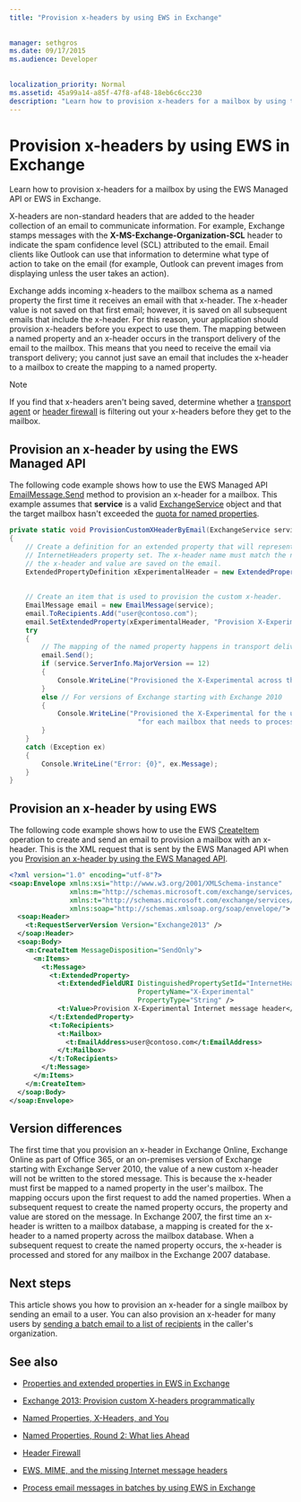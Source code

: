 ```yaml
---
title: "Provision x-headers by using EWS in Exchange"
 
 
manager: sethgros
ms.date: 09/17/2015
ms.audience: Developer
 
 
localization_priority: Normal
ms.assetid: 45a99a14-a85f-47f8-af48-18eb6c6cc230
description: "Learn how to provision x-headers for a mailbox by using the EWS Managed API or EWS in Exchange."
---
```


# Provision x-headers by using EWS in Exchange

Learn how to provision x-headers for a mailbox by using the EWS Managed API or EWS in Exchange.
  
X-headers are non-standard headers that are added to the header collection of an email to communicate information. For example, Exchange stamps messages with the **X-MS-Exchange-Organization-SCL** header to indicate the spam confidence level (SCL) attributed to the email. Email clients like Outlook can use that information to determine what type of action to take on the email (for example, Outlook can prevent images from displaying unless the user takes an action). 
  
Exchange adds incoming x-headers to the mailbox schema as a named property the first time it receives an email with that x-header. The x-header value is not saved on that first email; however, it is saved on all subsequent emails that include the x-header. For this reason, your application should provision x-headers before you expect to use them. The mapping between a named property and an x-header occurs in the transport delivery of the email to the mailbox. This means that you need to receive the email via transport delivery; you cannot just save an email that includes the x-header to a mailbox to create the mapping to a named property.
  
> [!NOTE]
> If you find that x-headers aren't being saved, determine whether a [transport agent](http://code.msdn.microsoft.com/Exchange-2013-Build-an-32f62f5a) or [header firewall](https://technet.microsoft.com/library/bb232136%28v=exchg.150%29.aspx) is filtering out your x-headers before they get to the mailbox. 
  
## Provision an x-header by using the EWS Managed API
<a name="bk_example1"> </a>

The following code example shows how to use the EWS Managed API [EmailMessage.Send](https://msdn.microsoft.com/library/office/microsoft.exchange.webservices.data.emailmessage.send%28v=exchg.80%29.aspx) method to provision an x-header for a mailbox. This example assumes that **service** is a valid [ExchangeService](https://msdn.microsoft.com/library/microsoft.exchange.webservices.data.exchangeservice%28v=exchg.80%29.aspx) object and that the target mailbox hasn't exceeded the [quota for named properties](https://technet.microsoft.com/library/bb851492%28v=EXCHG.80%29.aspx).
  
```cs
private static void ProvisionCustomXHeaderByEmail(ExchangeService service)
{
    // Create a definition for an extended property that will represent a custom x-header. X-headers must be created in the
    // InternetHeaders property set. The x-header name must match the name of the x-header sent in the subsequent emails so
    // the x-header and value are saved on the email.
    ExtendedPropertyDefinition xExperimentalHeader = new ExtendedPropertyDefinition(DefaultExtendedPropertySet.InternetHeaders,
                                                                                            "X-Experimental",
                                                                                            MapiPropertyType.String);
    // Create an item that is used to provision the custom x-header.
    EmailMessage email = new EmailMessage(service);
    email.ToRecipients.Add("user@contoso.com");
    email.SetExtendedProperty(xExperimentalHeader, "Provision X-Experimental Internet message header");
    try
    {
        // The mapping of the named property happens in transport delivery.
        email.Send();
        if (service.ServerInfo.MajorVersion == 12)
        {
            Console.WriteLine("Provisioned the X-Experimental across the mailbox database that hosts the user's mailbox.");
        }
        else // For versions of Exchange starting with Exchange 2010
        {
            Console.WriteLine("Provisioned the X-Experimental for the user's mailbox. You will need to run this " +
                                "for each mailbox that needs to process this x-header.");
        }
    }
    catch (Exception ex)
    {
        Console.WriteLine("Error: {0}", ex.Message);
    }
}
```

## Provision an x-header by using EWS
<a name="bk_example1"> </a>

The following code example shows how to use the EWS [CreateItem](https://msdn.microsoft.com/library/78a52120-f1d0-4ed7-8748-436e554f75b6%28Office.15%29.aspx) operation to create and send an email to provision a mailbox with an x-header. This is the XML request that is sent by the EWS Managed API when you [Provision an x-header by using the EWS Managed API](#bk_example1).
  
```XML
<?xml version="1.0" encoding="utf-8"?>
<soap:Envelope xmlns:xsi="http://www.w3.org/2001/XMLSchema-instance"
               xmlns:m="http://schemas.microsoft.com/exchange/services/2006/messages"
               xmlns:t="http://schemas.microsoft.com/exchange/services/2006/types"
               xmlns:soap="http://schemas.xmlsoap.org/soap/envelope/">
  <soap:Header>
    <t:RequestServerVersion Version="Exchange2013" />
  </soap:Header>
  <soap:Body>
    <m:CreateItem MessageDisposition="SendOnly">
      <m:Items>
        <t:Message>
          <t:ExtendedProperty>
            <t:ExtendedFieldURI DistinguishedPropertySetId="InternetHeaders"
                                PropertyName="X-Experimental"
                                PropertyType="String" />
            <t:Value>Provision X-Experimental Internet message header</t:Value>
          </t:ExtendedProperty>
          <t:ToRecipients>
            <t:Mailbox>
              <t:EmailAddress>user@contoso.com</t:EmailAddress>
            </t:Mailbox>
          </t:ToRecipients>
        </t:Message>
      </m:Items>
    </m:CreateItem>
  </soap:Body>
</soap:Envelope>

```

## Version differences
<a name="bk_example1"> </a>

The first time that you provision an x-header in Exchange Online, Exchange Online as part of Office 365, or an on-premises version of Exchange starting with Exchange Server 2010, the value of a new custom x-header will not be written to the stored message. This is because the x-header must first be mapped to a named property in the user's mailbox. The mapping occurs upon the first request to add the named properties. When a subsequent request to create the named property occurs, the property and value are stored on the message. In Exchange 2007, the first time an x-header is written to a mailbox database, a mapping is created for the x-header to a named property across the mailbox database. When a subsequent request to create the named property occurs, the x-header is processed and stored for any mailbox in the Exchange 2007 database.
  
## Next steps
<a name="bk_example1"> </a>

This article shows you how to provision an x-header for a single mailbox by sending an email to a user. You can also provision an x-header for many users by [sending a batch email to a list of recipients](how-to-process-email-messages-in-batches-by-using-ews-in-exchange.md) in the caller's organization. 
  
## See also


- [Properties and extended properties in EWS in Exchange](properties-and-extended-properties-in-ews-in-exchange.md)
    
- [Exchange 2013: Provision custom X-headers programmatically](http://code.msdn.microsoft.com/exchange/Exchange-2013-Provision-d4ef5719)
    
- [Named Properties, X-Headers, and You](http://blogs.technet.com/b/exchange/archive/2009/04/06/3407221.aspx)
    
- [Named Properties, Round 2: What lies Ahead](http://blogs.technet.com/b/exchange/archive/2009/06/12/3407672.aspx)
    
- [Header Firewall](https://technet.microsoft.com/library/bb232136%28v=exchg.150%29.aspx)
    
- [EWS, MIME, and the missing Internet message headers](https://msdn.microsoft.com/library/office/hh545614%28v=exchg.140%29.aspx)
    
- [Process email messages in batches by using EWS in Exchange](how-to-process-email-messages-in-batches-by-using-ews-in-exchange.md)
    

